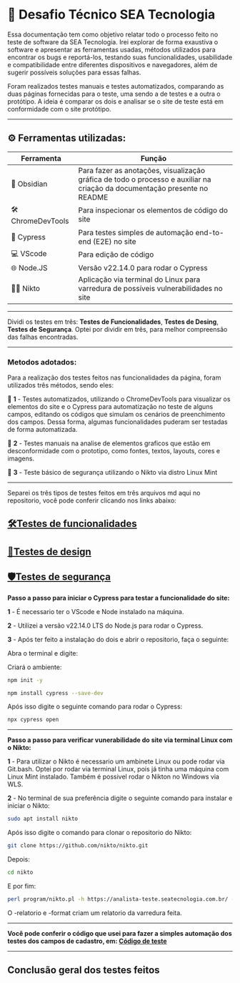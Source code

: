 # 👾 Desafio Técnico SEA Tecnologia

Essa documentação tem como objetivo relatar todo o processo feito no teste de software da SEA Tecnologia. Irei explorar de forma exaustiva o software e apresentar as ferramentas usadas, métodos utilizados para encontrar os bugs e reportá-los, testando suas funcionalidades, usabilidade e compatibilidade entre diferentes dispositivos e navegadores, além de sugerir possíveis soluções para essas falhas.

Foram realizados testes manuais e testes automatizados, comparando as duas páginas fornecidas para o teste, uma sendo a de testes e a outra o protótipo. A ideia é comparar os dois e analisar se o site de teste está em conformidade com o site protótipo.

---

## ⚙️ Ferramentas utilizadas:

| Ferramenta       | Função                            |
|------------------|-----------------------------------|
| 📝 Obsidian    | Para fazer as anotações, visualização gráfica de todo o processo e auxiliar na criação da documentação presente no README     |
| 🛠️ ChromeDevTools    | Para inspecionar os elementos de código do site     |
| 🧪 Cypress     | Para testes simples de automação end-to-end (E2E) no site        |
| 💻 VScode    | Para edição de código     |
| 🌐 Node.JS    | Versão v22.14.0 para rodar o Cypress    |
| 🕵️‍♂️ Nikto         | Aplicação via terminal do Linux para varredura de possíveis vulnerabilidades no site |

---

Dividi os testes em três: **Testes de Funcionalidades**, **Testes de Desing**, **Testes de Segurança**. Optei por dividir em três, para melhor compreensão das falhas encontradas.

---

### Metodos adotados:

Para a realização dos testes feitos nas funcionalidades da página, foram utilizados três métodos, sendo eles:

🔴 **1** - Testes automatizados, utilizando o ChromeDevTools para visualizar os elementos do site e o Cypress para automatização no teste de alguns campos, editando os códigos que simulam os cenários de preenchimento dos campos. Dessa forma, algumas funcionalidades puderam ser testadas de forma automatizada.

🔴 **2** - Testes manuais na analise de elementos graficos que estão em desconformidade com o prototipo, como fontes, textos, layouts, cores e imagens.

🔴 **3** - Teste básico de segurança utilizando o Nikto via distro Linux Mint

---

Separei os três tipos de testes feitos em três arquivos md aqui no repositorio, você pode conferir clicando nos links abaixo:

## [🛠️Testes de funcionalidades](TestesFunc.md)

## [🎨Testes de design](TestesDesign.md)

## [🛡️Testes de segurança](TestesSeguranca.md)

**Passo a passo para iniciar o Cypress para testar a funcionalidade do site:**

**1** - É necessario ter o VScode e Node instalado na máquina.

**2** - Utilizei a versão v22.14.0 LTS do Node.js para rodar o Cypress.

**3** - Após ter feito a instalação do dois e abrir o repositorio, faça o seguinte:

Abra o terminal e digite:

Criará o ambiente:

```bash
npm init -y
```

```bash
npm install cypress --save-dev
```

Após isso digite o seguinte comando para rodar o Cypress:

```bash
npx cypress open
```

---

**Passo a passo para verificar vunerabilidade do site via terminal Linux com o Nikto:**

**1** - Para utilizar o Nikto é necessario um ambinete Linux ou pode rodar via Git.bash. Optei por rodar via terminal Linux, pois já tinha uma máquina com Linux Mint instalado.
    Também é possivel rodar o Nikton no Windows via WLS.

**2** - No terminal de sua preferência digite o seguinte comando para instalar e   iniciar o Nikto:

```bash
sudo apt install nikto
```
Após isso digite o comando para clonar o repositorio do Nikto:

```bash
git clone https://github.com/nikto/nikto.git
```

Depois:

```bash
cd nikto
```

E por fim:

```bash
perl program/nikto.pl -h https://analista-teste.seatecnologia.com.br/ -o relatorio.html -Format html
```

O -relatorio e -format criam um relatorio da varredura feita.

---

**Você pode conferir o código que usei para fazer a simples automação dos testes dos campos de cadastro, em: [Código de teste](cypress/e2e/teste-SEA.cy.js)**

---

## Conclusão geral dos testes feitos

